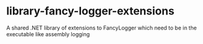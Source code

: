 # library-fancy-logger-extensions
A shared .NET library of extensions to FancyLogger which need to be in the executable like assembly logging
